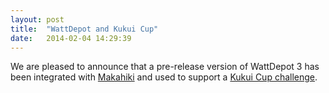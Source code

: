 ```yaml
---
layout: post
title:  "WattDepot and Kukui Cup"
date:   2014-02-04 14:29:39
---
```


We are pleased to announce that a pre-release version of WattDepot 3 has been integrated with [Makahiki](http://makahiki.net) and used to support a [Kukui Cup challenge](http://kukuicup.org).
